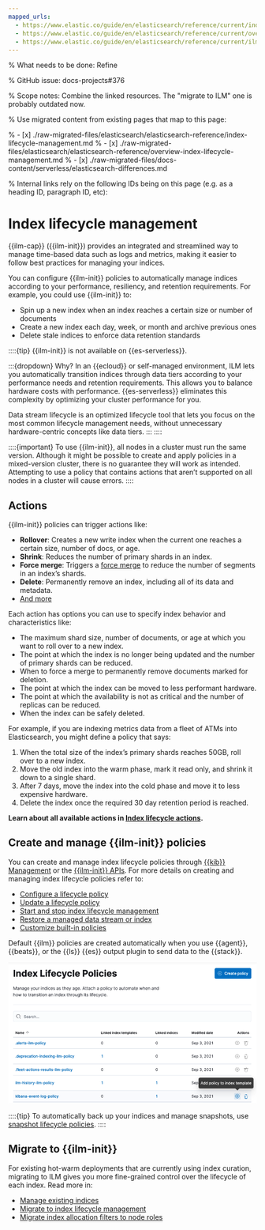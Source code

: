 ```yaml
---
mapped_urls:
  - https://www.elastic.co/guide/en/elasticsearch/reference/current/index-lifecycle-management.html
  - https://www.elastic.co/guide/en/elasticsearch/reference/current/overview-index-lifecycle-management.html
  - https://www.elastic.co/guide/en/elasticsearch/reference/current/ilm-concepts.html
---
```


% What needs to be done: Refine

% GitHub issue: docs-projects#376

% Scope notes: Combine the linked resources. The "migrate to ILM" one is probably outdated now.

% Use migrated content from existing pages that map to this page:

% - [x] ./raw-migrated-files/elasticsearch/elasticsearch-reference/index-lifecycle-management.md
% - [x] ./raw-migrated-files/elasticsearch/elasticsearch-reference/overview-index-lifecycle-management.md
% - [x] ./raw-migrated-files/docs-content/serverless/elasticsearch-differences.md

% Internal links rely on the following IDs being on this page (e.g. as a heading ID, paragraph ID, etc):

# Index lifecycle management

{{ilm-cap}} ({{ilm-init}}) provides an integrated and streamlined way to manage time-based data such as logs and metrics, making it easier to follow best practices for managing your indices.

You can configure {{ilm-init}} policies to automatically manage indices according to your performance, resiliency, and retention requirements. For example, you could use {{ilm-init}} to:

* Spin up a new index when an index reaches a certain size or number of documents
* Create a new index each day, week, or month and archive previous ones
* Delete stale indices to enforce data retention standards

::::{tip}
{{ilm-init}} is not available on {{es-serverless}}.

:::{dropdown} Why?
In an {{ecloud}} or self-managed environment, ILM lets you automatically transition indices through data tiers according to your performance needs and retention requirements. This allows you to balance hardware costs with performance. {{es-serverless}} eliminates this complexity by optimizing your cluster performance for you.

Data stream lifecycle is an optimized lifecycle tool that lets you focus on the most common lifecycle management needs, without unnecessary hardware-centric concepts like data tiers.
:::
::::

::::{important}
To use {{ilm-init}}, all nodes in a cluster must run the same version. Although it might be possible to create and apply policies in a mixed-version cluster, there is no guarantee they will work as intended. Attempting to use a policy that contains actions that aren’t supported on all nodes in a cluster will cause errors.
::::

## Actions

{{ilm-init}} policies can trigger actions like:

* **Rollover**: Creates a new write index when the current one reaches a certain size, number of docs, or age.
* **Shrink**: Reduces the number of primary shards in an index.
* **Force merge**: Triggers a [force merge](https://www.elastic.co/guide/en/elasticsearch/reference/current/indices-forcemerge.html) to reduce the number of segments in an index’s shards.
* **Delete**: Permanently remove an index, including all of its data and metadata.
* [And more](https://www.elastic.co/guide/en/elasticsearch/reference/current/ilm-actions.html)

Each action has options you can use to specify index behavior and characteristics like:

* The maximum shard size, number of documents, or age at which you want to roll over to a new index.
* The point at which the index is no longer being updated and the number of primary shards can be reduced.
* When to force a merge to permanently remove documents marked for deletion.
* The point at which the index can be moved to less performant hardware.
* The point at which the availability is not as critical and the number of replicas can be reduced.
* When the index can be safely deleted.

For example, if you are indexing metrics data from a fleet of ATMs into Elasticsearch, you might define a policy that says:

1. When the total size of the index’s primary shards reaches 50GB, roll over to a new index.
2. Move the old index into the warm phase, mark it read only, and shrink it down to a single shard.
3. After 7 days, move the index into the cold phase and move it to less expensive hardware.
4. Delete the index once the required 30 day retention period is reached.

**Learn about all available actions in [Index lifecycle actions](https://www.elastic.co/guide/en/elasticsearch/reference/current/ilm-actions.html).**

## Create and manage {{ilm-init}} policies

You can create and manage index lifecycle policies through [{{kib}} Management](/manage-data/lifecycle/index-lifecycle-management/index-management-in-kibana.md) or the [{{ilm-init}} APIs](https://www.elastic.co/docs/api/doc/elasticsearch/v8/group/endpoint-ilm). For more details on creating and managing index lifecycle policies refer to:

* [Configure a lifecycle policy](/manage-data/lifecycle/index-lifecycle-management/configure-lifecycle-policy.md)
* [Update a lifecycle policy](/manage-data/lifecycle/index-lifecycle-management/policy-updates.md)
* [Start and stop index lifecycle management](/manage-data/lifecycle/index-lifecycle-management/start-stop-index-lifecycle-management.md)
* [Restore a managed data stream or index](/manage-data/lifecycle/index-lifecycle-management/restore-managed-data-stream-index.md)
* [Customize built-in policies](/manage-data/lifecycle/index-lifecycle-management/tutorial-customize-built-in-policies.md)

Default {{ilm}} policies are created automatically when you use {{agent}}, {{beats}}, or the {{ls}} {{es}} output plugin to send data to the {{stack}}.

![index lifecycle policies](../../images/elasticsearch-reference-index-lifecycle-policies.png)

::::{tip}
To automatically back up your indices and manage snapshots, use [snapshot lifecycle policies](/deploy-manage/tools/snapshot-and-restore/create-snapshots.md#automate-snapshots-slm).
::::

## Migrate to {{ilm-init}}

For existing hot-warm deployments that are currently using index curation, migrating to ILM gives you more fine-grained control over the lifecycle of each index. Read more in:

* [Manage existing indices](/manage-data/lifecycle/index-lifecycle-management/manage-existing-indices.md)
* [Migrate to index lifecycle management](/manage-data/lifecycle/index-lifecycle-management/migrate-index-management.md)
* [Migrate index allocation filters to node roles](/manage-data/lifecycle/index-lifecycle-management/migrate-index-allocation-filters-to-node-roles.md)
